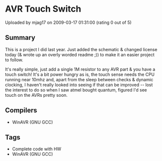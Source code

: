 # AVR Touch Switch

Uploaded by mjag17 on 2009-03-17 01:31:00 (rating 0 out of 5)

## Summary

This is a project I did last year. Just added the schematic & changed license today (& wrote up an overly worded readme ;)) to make it an easier project to follow.


It's really simple, just add a single 1M resistor to any AVR part & you have a touch switch! It's a bit power hungry as is, the touch sense needs the CPU running near 10mhz and, apart from the sleep between checks & dynamic clocking, I haven't really looked into seeing if that can be improved -- lost the interest to do so when I saw atmel bought quantum, figured I'd see touch on the AVRs pretty soon.

## Compilers

- WinAVR (GNU GCC)

## Tags

- Complete code with HW
- WinAVR (GNU GCC)

